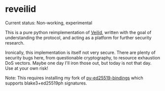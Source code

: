 # reveilid

Current status: Non-working, experimental

This is a pure python reimplementation of [Veilid](https://veilid.com/), written with the goal of understanding the protocol, and acting as a platform for further security research.

Ironically, this implementation is itself not very secure. There are plenty of security bugs here, from questionable cryptography, to resource exhaustion DoS vectors. Maybe one day I'll iron those out, but today is not that day. Use at your own risk!

Note: This requires installing my fork of [py-ed25519-bindings](https://github.com/DavidBuchanan314/py-ed25519-bindings) which supports blake3+ed25519ph signatures.
